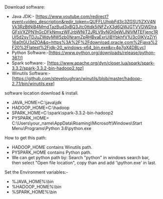 Download software:
- Java JDK:- [https://www.youtube.com/redirect?event=video_description&redir_token=QUFFLUhqbFd3c3ZGSU1iZXV4NVk3RzBtNjB4MmdTazBud3xBQ3Jtc0ttdk5iNFZvX3d6QWJGTVVDWDlraGFsVXZPN1hGcDFkNmxzWFJrbWNiT2JRLV9vNGt0eWlJNlVMTEFjenc1RUI5d2syTDJuZWdyMW5zb0NramZpRHBvaExrUlBYbkhfV1U3c0lKVzZjYi16a0tGU3dZOA&q=https%3A%2F%2Fdownload.oracle.com%2Fjava%2F20%2Flatest%2Fjdk-20_windows-x64_bin.exe&v=4p7gX4DBLyc]
- Python Software:-[https://www.python.org/downloads/release/python-367/]
- Spark software:- [https://www.apache.org/dyn/closer.lua/spark/spark-3.3.2/spark-3.3.2-bin-hadoop2.tgz]
- Winutils Software:- [https://github.com/steveloughran/winutils/blob/master/hadoop-2.7.1/bin/winutils.exe]

software location download & install. 
- JAVA_HOME=C:\java\jdk
- HADOOP_HOME=C:\hadoop
- SPARK_HOME=C:\spark\spark-3.3.2-bin-hadoop2
- PYSPARK_HOME= C:\Users\your_name\AppData\Roaming\Microsoft\Windows\Start Menu\Programs\Python 3.6\python.exe

How to get this path:
- HADOOP_HOME contains Winutils path.
- PYSPARK_HOME contains Python path.
-  We can get python path by: Search "python" in windows search bar, then select "Open file location", copy than and add '\python.exe' in last.

Set the Environment variables:-
- %JAVA_HOME%\bin
- %HADOOP_HOME%\bin
- %SPARK_HOME%\bin
